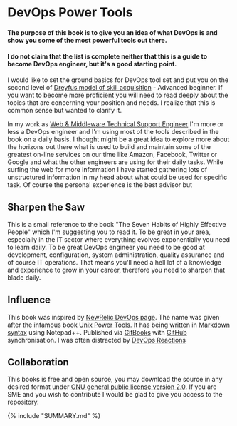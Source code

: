 DevOps Power Tools
=======

#### The purpose of this book is to give you an idea of what DevOps is and show you some of the most powerful tools out there.
#### I do not claim that the list is complete neither that this is a guide to become DevOps engineer, but it's a good starting point.

I would like to set the ground basics for DevOps tool set and put you on the second level of [Dreyfus model of skill acquisition](http://en.wikipedia.org/wiki/Dreyfus_model_of_skill_acquisition) - Advanced beginner. If you want to become more proficient you will need to read deeply about the topics that are concerning your position and needs. I realize that this is common sense but wanted to clarify it.

In my work as [Web & Middleware Technical Support Engineer](http://linkedin.com/in/miglen) I'm more or less a DevOps engineer and I'm using most of the tools described in the book on a daily basis. I thought might be a great idea to explore more about the horizons out there what is used to build and maintain some of the greatest on-line services on our time like Amazon, Facebook, Twitter or Google and what the other engineers are using for their daily tasks. While surfing the web for more information I have started gathering lots of unstructured information in my head about what could be used for specific task. Of course the personal experience is the best advisor but

## Sharpen the Saw
This is a small reference to the book "The Seven Habits of Highly Effective People" which I'm suggesting you to read it. To be great in your area, especially in the IT sector where everything evolves exponentially you need to learn daily. To be great DevOps engineer you need to be good at development, configuration, system administration, quality assurance and of course IT operations. That means you'll need a hell lot of a knowledge and experience to grow in your career, therefore you need to sharpen that blade daily.

## Influence
This book was inspired by [NewRelic DevOps page](http://newrelic.com/devops). The name was given after the infamous book [Unix Power Tools](http://shop.oreilly.com/product/9780596003302.do). It has being written in [Markdown syntax](http://daringfireball.net/projects/markdown/syntax) using Notepad++. Published via [GitBooks](https://www.gitbook.com/@miglen) with [GitHub](http://github.com/miglen) synchronisation. I was often distracted by [DevOps Reactions](http://devopsreactions.tumblr.com/)

## Collaboration
This books is free and open source, you may download the source in any desired format under [GNU general public license version 2.0](https://github.com/miglen/devops-power-tools/blob/master/LICENSE).
If you are SME and you wish to contribute I would be glad to give you access to the repository. 

{% include "SUMMARY.md" %}
